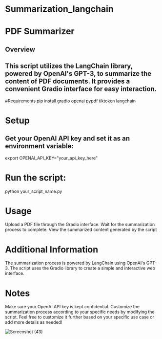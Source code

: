 # Summarization_langchain
# PDF Summarizer
## Overview
## This script utilizes the LangChain library, powered by OpenAI's GPT-3, to summarize the content of PDF documents. It provides a convenient Gradio interface for easy interaction.

#Requirements
pip install gradio openai pypdf tiktoken langchain

# Setup
## Get your OpenAI API key and set it as an environment variable:
export OPENAI_API_KEY="your_api_key_here"

# Run the script:
python your_script_name.py

# Usage
Upload a PDF file through the Gradio interface.
Wait for the summarization process to complete.
View the summarized content generated by the script

# Additional Information
The summarization process is powered by LangChain using OpenAI's GPT-3.
The script uses the Gradio library to create a simple and interactive web interface.

# Notes
Make sure your OpenAI API key is kept confidential.
Customize the summarization process according to your specific needs by modifying the script.
Feel free to customize it further based on your specific use case or add more details as needed!

![Screenshot (43)](https://github.com/Praveen9131/Summarization_langchain/assets/121826658/9c51fd94-71b5-4b51-866f-62b72998a7bd)






